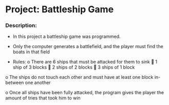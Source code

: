 # Project: Battleship Game

### Description:

-	In this project a battleship game was programmed.

-	Only the computer generates a battlefield, and the player must find the boats in that field

-	Rules:
     o	There are 6 ships that must be attacked for them to sink
     	1 ship of 3 blocks
     	2 ships of 2 blocks
     	3 ships of 1 block

o	The ships do not touch each other and must have at least one block in-between one another

o	Once all ships have been fully attacked, the program gives the player the amount of tries that took him to win

